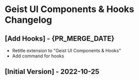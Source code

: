 # Geist UI Components & Hooks Changelog

## [Add Hooks] - {PR_MERGE_DATE}

- Retitle extension to "Geist UI Components & Hooks"
- Add command for hooks

## [Initial Version] - 2022-10-25
